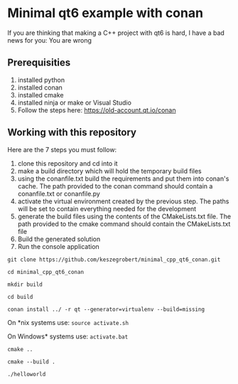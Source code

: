 # Minimal qt6 example with conan

If you are thinking that making a C++ project with qt6 is hard, I have a bad news for you: You are wrong

## Prerequisities

1. installed python
2. installed conan
3. installed cmake
4. installed ninja or make or Visual Studio
5. Follow the steps here: https://old-account.qt.io/conan 

## Working with this repository

Here are the 7 steps you must follow:

1. clone this repository and cd into it
2. make a build directory which will hold the temporary build files
3. using the conanfile.txt build the requirements and put them into conan's cache. 
The path provided to the conan command should contain a conanfile.txt or conanfile.py
4. activate the virtual environment created by the previous step. The paths will be set to contain everything needed for the development
5. generate the build files using the contents of the CMakeLists.txt file. The path provided to the cmake command should contain the CMakeLists.txt file
6. Build the generated solution
7. Run the console application

```git clone https://github.com/keszegrobert/minimal_cpp_qt6_conan.git```

```cd minimal_cpp_qt6_conan```

```mkdir build```

```cd build```

```conan install ../ -r qt --generator=virtualenv --build=missing```

On *nix systems use: ```source activate.sh```

On Windows* systems use: ```activate.bat```

```cmake ..```

```cmake --build .```

```./helloworld```

